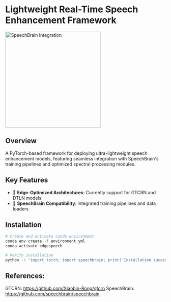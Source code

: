 # Lightweight Real-Time Speech Enhancement Framework

<img src="https://raw.githubusercontent.com/speechbrain/speechbrain/develop/docs/images/speechbrain_logo.png" width="300" alt="SpeechBrain Integration">

## Overview
A PyTorch-based framework for deploying ultra-lightweight speech enhancement models, featuring seamless integration with SpeechBrain's training pipelines and optimized spectral processing modules.

## Key Features
- 🚀 **Edge-Optimized Architectures**: Currently support for GTCRN and DTLN models
- 🔌 **SpeechBrain Compatibility**: Integrated training pipelines and data loaders


## Installation

```bash
# Create and activate conda environment
conda env create -f environment.yml
conda activate edgespeech

# Verify installation
python -c "import torch; import speechbrain; print('Installation successful!')"

```

## References:
GTCRN: https://github.com/Xiaobin-Rong/gtcrn
SpeechBrain: https://github.com/speechbrain/speechbrain
